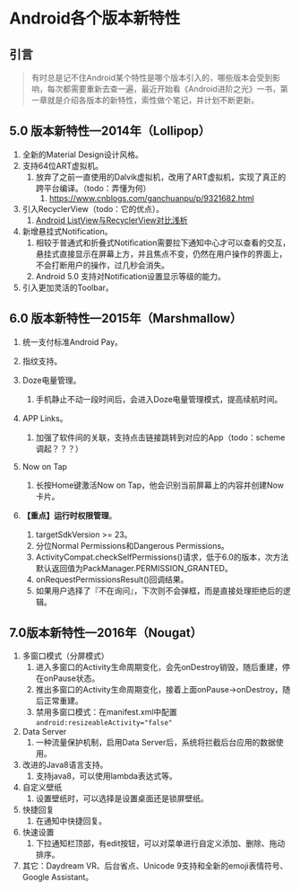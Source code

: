 # Android各个版本新特性

## 引言

>  有时总是记不住Android某个特性是哪个版本引入的，哪些版本会受到影响，每次都需要重新去查一遍，最近开始看《Android进阶之光》一书，第一章就是介绍各版本的新特性，索性做个笔记，并计划不断更新。

## 5.0 版本新特性—2014年（Lollipop）

1. 全新的Material Design设计风格。
2. 支持64位ART虚拟机。
   1. 放弃了之前一直使用的Dalvik虚拟机，改用了ART虚拟机，实现了真正的跨平台编译。（todo：弄懂为何）
      1. https://www.cnblogs.com/ganchuanpu/p/9321682.html
3. 引入RecyclerView（todo：它的优点）。
   1. [Android ListView与RecyclerView对比浅析](https://blog.csdn.net/import_sadaharu/article/details/81323801)
4. 新增悬挂式Notification。
   1. 相较于普通式和折叠式Notification需要拉下通知中心才可以查看的交互，悬挂式直接显示在屏幕上方，并且焦点不变，仍然在用户操作的界面上，不会打断用户的操作，过几秒会消失。
   2. Android 5.0 支持对Notification设置显示等级的能力。
5. 引入更加灵活的Toolbar。

## 6.0 版本新特性—2015年（Marshmallow）

1. 统一支付标准Android Pay。
1. 指纹支持。
3. Doze电量管理。
   1. 手机静止不动一段时间后，会进入Doze电量管理模式，提高续航时间。

4. APP Links。
   1. 加强了软件间的关联，支持点击链接跳转到对应的App（todo：scheme调起？？？）

5. Now on Tap
   1. 长按Home键激活Now on Tap，他会识别当前屏幕上的内容并创建Now卡片。

6. **【重点】运行时权限管理**。
   1. targetSdkVersion >= 23。
   2. 分位Normal Permissions和Dangerous Permissions。
   3. ActivityCompat.checkSelfPermissions()请求，低于6.0的版本，次方法默认返回值为PackManager.PERMISSION_GRANTED。
   4. onRequestPermissionsResult()回调结果。
   5. 如果用户选择了『不在询问』，下次则不会弹框，而是直接处理拒绝后的逻辑。


## 7.0版本新特性—2016年（Nougat）

1. 多窗口模式（分屏模式）
   1. 进入多窗口的Activity生命周期变化，会先onDestroy销毁，随后重建，停在onPause状态。
   2. 推出多窗口的Activity生命周期变化，接着上面onPause->onDestroy，随后正常重建。
   3. 禁用多窗口模式：在manifest.xml中配置`android:resizeableActivity="false"`
2. Data Server
   1. 一种流量保护机制，启用Data Server后，系统将拦截后台应用的数据使用。
3. 改进的Java8语言支持。
   1. 支持java8，可以使用lambda表达式等。
4. 自定义壁纸
   1. 设置壁纸时，可以选择是设置桌面还是锁屏壁纸。
5. 快捷回复
   1. 在通知中快捷回复。
6. 快速设置
   1. 下拉通知栏顶部，有edit按钮，可以对菜单进行自定义添加、删除、拖动排序。
7. 其它：Daydream VR、后台省点、Unicode 9支持和全新的emoji表情符号、Google Assistant。

